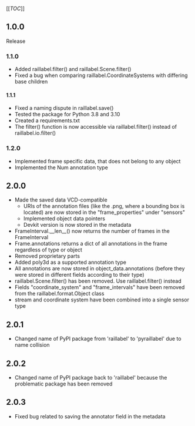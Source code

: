 <!--
 ~ Copyright DB Netz AG and contributors
 ~ SPDX-License-Identifier: Apache-2.0
 -->

[[_TOC_]]

## 1.0.0
Release

### 1.1.0
- Added raillabel.filter() and raillabel.Scene.filter()
- Fixed a bug when comparing raillabel.CoordinateSystems with differing base children

#### 1.1.1
- Fixed a naming dispute in raillabel.save()
- Tested the package for Python 3.8 and 3.10
- Created a requirements.txt
- The filter() function is now accessible via raillabel.filter() instead of raillabel.io.filter()

### 1.2.0
- Implemented frame specific data, that does not belong to any object
- Implemented the Num annotation type

## 2.0.0
- Made the saved data VCD-compatible
  - URIs of the annotation files (like the .png, where a bounding box is located) are now stored in the "frame_properties" under "sensors"
  - Implemented object data pointers
  - Devkit version is now stored in the metadata
- FrameInterval.\_\_len\_\_() now returns the number of frames in the FrameInterval
- Frame.annotations returns a dict of all annotations in the frame regardless of type or object
- Removed proprietary parts
- Added poly3d as a supported annotation type
- All annotations are now stored in object_data.annotations (before they were stored in different fields according to their type)
- raillabel.Scene.filter() has been removed. Use raillabel.filter() instead
- Fields "coordinate_system" and "frame_intervals" have been removed from the raillabel.format.Object class
- stream and coordinate system have been combined into a single sensor type

## 2.0.1
- Changed name of PyPI package from 'raillabel' to 'pyraillabel' due to name collision

## 2.0.2
- Changed name of PyPI package back to 'raillabel' because the problematic package has been removed

## 2.0.3
- Fixed bug related to saving the annotator field in the metadata

